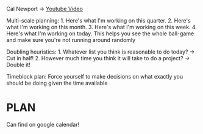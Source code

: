 Cal Newport -> [Youtube Video](https://www.youtube.com/watch?v=X-I2mKcs49s&list=TLPQMTcwMTIwMjQ2EKLoL7OBZQ&index=1)

Multi-scale planning:
	1. Here's what I'm working on this quarter.
	2. Here's what I'm working on this month.
	3. Here's what I'm working on this week.
	4. Here's what I'm working on today.
	This helps you see the whole ball-game and make sure you're not running around randomly

Doubling heuristics:
	1. Whatever list you think is reasonable to do today? -> Cut in half!
	2. However much time you think it will take to do a project? -> Double it!

Timeblock plan:
	Force yourself to make decisions on what exactly you should be doing given the time available


# PLAN

Can find on google calendar!